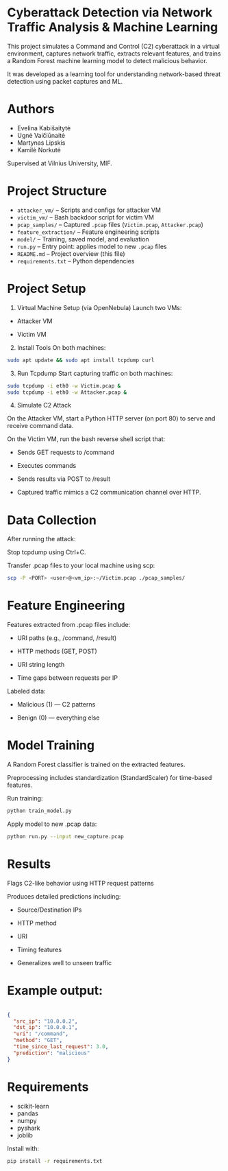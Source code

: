 # Cyberattack Detection via Network Traffic Analysis & Machine Learning
This project simulates a Command and Control (C2) cyberattack in a virtual environment, captures network traffic, extracts relevant features, and trains a Random Forest machine learning model to detect malicious behavior.

It was developed as a learning tool for understanding network-based threat detection using packet captures and ML.

# Authors
 - Evelina Kabišaitytė
- Ugnė Vaičiūnaitė
- Martynas Lipskis
- Kamilė Norkutė

Supervised at Vilnius University, MIF.

 # Project Structure

- `attacker_vm/` – Scripts and configs for attacker VM  
- `victim_vm/` – Bash backdoor script for victim VM  
- `pcap_samples/` – Captured `.pcap` files (`Victim.pcap`, `Attacker.pcap`)  
- `feature_extraction/` – Feature engineering scripts  
- `model/` – Training, saved model, and evaluation  
- `run.py` – Entry point: applies model to new `.pcap` files  
- `README.md` – Project overview (this file)  
- `requirements.txt` – Python dependencies  



# Project Setup
1. Virtual Machine Setup (via OpenNebula)
Launch two VMs:

- Attacker VM

- Victim VM

2. Install Tools
On both machines:

```bash
sudo apt update && sudo apt install tcpdump curl
```

3. Run Tcpdump
Start capturing traffic on both machines:

```bash
sudo tcpdump -i eth0 -w Victim.pcap &
sudo tcpdump -i eth0 -w Attacker.pcap &
```
4. Simulate C2 Attack
   
On the Attacker VM, start a Python HTTP server (on port 80) to serve and receive command data.

 On the Victim VM, run the bash reverse shell script that:

  - Sends GET requests to /command
  
 - Executes commands
  
- Sends results via POST to /result
  
- Captured traffic mimics a C2 communication channel over HTTP.

# Data Collection
After running the attack:

Stop tcpdump using Ctrl+C.

Transfer .pcap files to your local machine using scp:
```bash
scp -P <PORT> <user>@<vm_ip>:~/Victim.pcap ./pcap_samples/
```
# Feature Engineering
Features extracted from .pcap files include:

- URI paths (e.g., /command, /result)

 - HTTP methods (GET, POST)

- URI string length

- Time gaps between requests per IP

Labeled data:

- Malicious (1) — C2 patterns

- Benign (0) — everything else

# Model Training
A Random Forest classifier is trained on the extracted features.

Preprocessing includes standardization (StandardScaler) for time-based features.

Run training:

```bash
python train_model.py
```
Apply model to new .pcap data:

```bash
python run.py --input new_capture.pcap
```
#  Results
Flags C2-like behavior using HTTP request patterns

Produces detailed predictions including:

- Source/Destination IPs

- HTTP method

- URI

- Timing features

- Generalizes well to unseen traffic

# Example output:

```json

{
  "src_ip": "10.0.0.2",
  "dst_ip": "10.0.0.1",
  "uri": "/command",
  "method": "GET",
  "time_since_last_request": 3.0,
  "prediction": "malicious"
}
```
# Requirements

- scikit-learn
- pandas
- numpy
- pyshark
- joblib
  
Install with:
```bash
pip install -r requirements.txt
```

